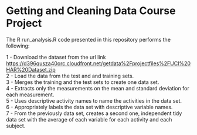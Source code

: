# Getting and Cleaning Data Course Project

The R run_analysis.R code presented in this repository performs the following:

  1 - Download the dataset from the url link https://d396qusza40orc.cloudfront.net/getdata%2Fprojectfiles%2FUCI%20HAR%20Dataset.zip \
  2 - Load the data from the test and and training sets. \
  3 - Merges the training and the test sets to create one data set. \
  4 - Extracts only the measurements on the mean and standard deviation for each measurement. \
  5 - Uses descriptive activity names to name the activities in the data set. \
  6 - Appropriately labels the data set with descriptive variable names. \
  7 - From the previously data set, creates a second one, independent tidy data set with the average of each variable for each activity and each subject. 
